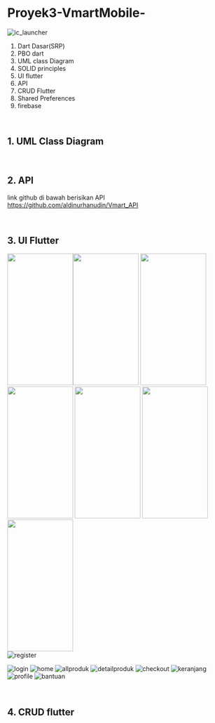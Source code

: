 # Proyek3-VmartMobile-
![ic_launcher](https://user-images.githubusercontent.com/79299597/173383853-404d69b0-1fbd-43f5-a0ff-e001991d294d.png)


<ol>
  <li>Dart Dasar(SRP)</li>
  <li>PBO dart</li>
  <li>UML class Diagram</li>
  <li>SOLID principles</li>
  <li>UI flutter</li>
  <li>API</li>
  <li>CRUD Flutter</li>
  <li>Shared Preferences</li>
  <li>firebase</li>
</ol>
<br>

## 1. UML Class Diagram



<br>

## 2. API
link github di bawah berisikan API
<br>
https://github.com/aldinurhanudin/Vmart_API


<br>

## 3. UI Flutter
<img src="https://github.com/aldinurhanudin/Proyek3-VmartMobile-/blob/main/Vmart/login/assets/favorite.jpg" height="300" width="150"><img src="https://github.com/aldinurhanudin/Proyek3-VmartMobile-/blob/main/Vmart/login/assets/login.jpg" height="300" width="150">
<img src="https://github.com/aldinurhanudin/Proyek3-VmartMobile-/blob/main/Vmart/login/assets/allproduk.jpg" height="300" width="150">
<img src="https://github.com/aldinurhanudin/Proyek3-VmartMobile-/blob/main/Vmart/login/assets/detailproduk.jpg" height="300" width="150">
<img src="https://github.com/aldinurhanudin/Proyek3-VmartMobile-/blob/main/Vmart/login/assets/keranjang.jpg" height="300" width="150">
<img src="https://github.com/aldinurhanudin/Proyek3-VmartMobile-/blob/main/Vmart/login/assets/profile.jpg" height="300" width="150">
<img src="https://github.com/aldinurhanudin/Proyek3-VmartMobile-/blob/main/Vmart/login/assets/bantuan.jpg" height="300" width="150">
<br>
![register](https://user-images.githubusercontent.com/79299597/173387464-6a4cb91f-a890-4b51-98ee-bd6804182851.jpg)

![login](https://user-images.githubusercontent.com/79299597/173387175-4652d663-b6df-44d0-a66b-6840708bec4c.jpg)
![home](https://user-images.githubusercontent.com/79299597/173387331-a5831ab1-9431-49c9-b08e-60fe674310c9.jpg)
![allproduk](https://user-images.githubusercontent.com/79299597/173387386-727c2d7b-3020-4266-9d1d-d5867c84bf65.jpg)
![detailproduk](https://user-images.githubusercontent.com/79299597/173387413-8bf3fc12-f792-4ee6-8e69-474e359bba9b.jpg)
![checkout](https://user-images.githubusercontent.com/79299597/173387588-b8129ddd-5d3a-4cd0-9f6a-276d65ca1a65.jpg)
![keranjang](https://user-images.githubusercontent.com/79299597/173387607-3d73a0c3-d3ca-41d7-b1c8-e886ec27bb71.jpg)
![profile](https://user-images.githubusercontent.com/79299597/173387647-6c6c1acd-833b-47ba-ab8d-5d81a58b6080.jpg)
![bantuan](https://user-images.githubusercontent.com/79299597/173387810-0ca30c5f-59f9-48cf-abe8-07afa6ad25df.jpeg)

<br>

## 4. CRUD flutter

<br>

